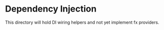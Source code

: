 # Dependency Injection

This directory will hold DI wiring helpers and not yet implement fx providers.